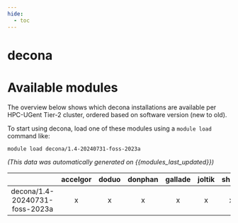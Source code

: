 ```yaml
---
hide:
  - toc
---
```


decona
======

# Available modules


The overview below shows which decona installations are available per HPC-UGent Tier-2 cluster, ordered based on software version (new to old).

To start using decona, load one of these modules using a `module load` command like:

```shell
module load decona/1.4-20240731-foss-2023a
```

*(This data was automatically generated on {{modules_last_updated}})*  

| |accelgor|doduo|donphan|gallade|joltik|shinx|
| :---: | :---: | :---: | :---: | :---: | :---: | :---: |
|decona/1.4-20240731-foss-2023a|x|x|x|x|x|x|
